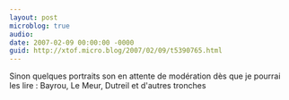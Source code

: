 ```yaml
---
layout: post
microblog: true
audio: 
date: 2007-02-09 00:00:00 -0000
guid: http://xtof.micro.blog/2007/02/09/t5390765.html
---
```

Sinon quelques portraits son en attente de modération dès que je pourrai les lire : Bayrou, Le Meur, Dutreil et d'autres tronches

